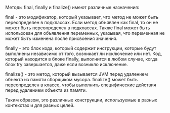 Методы final, finally и finalize() имеют различные назначения:

final - это модификатор, который указывает, что метод не может быть переопределен в подклассах. Если метод объявлен как
final, то он не может быть переопределен в подклассах. Также final может быть использован для объявления переменных,
указывая, что переменная не может быть изменена после присвоения значения.

finally - это блок кода, который содержит инструкции, которые будут выполнены независимо от того, возникает ли
исключение или нет. Код, который находится в блоке finally, выполнится в любом случае, когда блок try завершается, даже
если возникло исключение.

finalize() - это метод, который вызывается JVM перед удалением объекта из памяти сборщиком мусора. finalize() может быть
переопределен в классе, чтобы выполнить специфические действия перед удалением объекта из памяти.

Таким образом, это различные конструкции, используемые в разных контекстах и для разных целей.